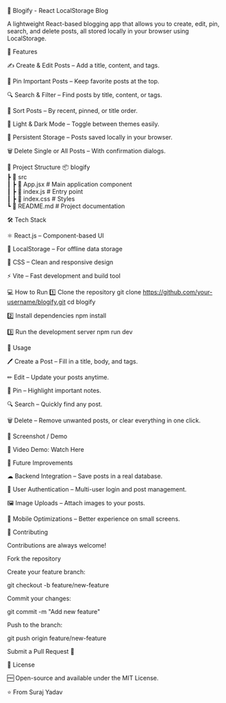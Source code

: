 📝 Blogify - React LocalStorage Blog

A lightweight React-based blogging app that allows you to create, edit, pin, search, and delete posts, all stored locally in your browser using LocalStorage.

🚀 Features

✍ Create & Edit Posts – Add a title, content, and tags.

📌 Pin Important Posts – Keep favorite posts at the top.

🔍 Search & Filter – Find posts by title, content, or tags.

🔄 Sort Posts – By recent, pinned, or title order.

🎨 Light & Dark Mode – Toggle between themes easily.

💾 Persistent Storage – Posts saved locally in your browser.

🗑 Delete Single or All Posts – With confirmation dialogs.

📂 Project Structure
📦 blogify  
┣ 📂 src  
┃ ┣ 📜 App.jsx          # Main application component  
┃ ┣ 📜 index.js         # Entry point  
┃ ┣ 📜 index.css        # Styles  
┗ 📜 README.md          # Project documentation  

🛠️ Tech Stack

⚛ React.js – Component-based UI

💾 LocalStorage – For offline data storage

🎨 CSS – Clean and responsive design

⚡ Vite – Fast development and build tool

💻 How to Run
1️⃣ Clone the repository
git clone https://github.com/your-username/blogify.git
cd blogify

2️⃣ Install dependencies
npm install

3️⃣ Run the development server
npm run dev

🧾 Usage

🖊 Create a Post – Fill in a title, body, and tags.

✏ Edit – Update your posts anytime.

📌 Pin – Highlight important notes.

🔍 Search – Quickly find any post.

🗑 Delete – Remove unwanted posts, or clear everything in one click.

📸 Screenshot / Demo

🎥 Video Demo:
Watch Here

🔮 Future Improvements

☁ Backend Integration – Save posts in a real database.

👥 User Authentication – Multi-user login and post management.

🖼 Image Uploads – Attach images to your posts.

📱 Mobile Optimizations – Better experience on small screens.

🤝 Contributing

Contributions are always welcome!

Fork the repository

Create your feature branch:

git checkout -b feature/new-feature


Commit your changes:

git commit -m "Add new feature"


Push to the branch:

git push origin feature/new-feature


Submit a Pull Request 🎉

📜 License

🆓 Open-source and available under the MIT License.

⭐ From Suraj Yadav
